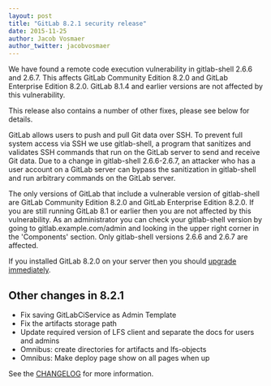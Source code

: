 ```yaml
---
layout: post
title: "GitLab 8.2.1 security release"
date: 2015-11-25
author: Jacob Vosmaer
author_twitter: jacobvosmaer
---
```


We have found a remote code execution vulnerability in gitlab-shell
2.6.6 and 2.6.7. This affects GitLab Community Edition 8.2.0 and
GitLab Enterprise Edition 8.2.0. GitLab 8.1.4 and earlier versions
are not affected by this vulnerability.

This release also contains a number of other fixes, please see 
below for details.

<!-- more -->

GitLab allows users to push and pull Git data over SSH. To prevent
full system access via SSH we use gitlab-shell, a program that
sanitizes and validates SSH commands that run on the GitLab server
to send and receive Git data. Due to a change in gitlab-shell
2.6.6-2.6.7, an attacker who has a user account on a GitLab server
can bypass the sanitization in gitlab-shell and run arbitrary
commands on the GitLab server.

The only versions of GitLab that include a vulnerable version of
gitlab-shell  are GitLab Community Edition 8.2.0 and GitLab Enterprise
Edition 8.2.0. If you are still running GitLab 8.1 or earlier then
you are not affected by this vulnerability.  As an administrator
you can check your gitlab-shell version by going to
gitlab.example.com/admin and looking in the upper right corner in
the 'Components' section. Only gitlab-shell versions 2.6.6 and 2.6.7
are affected.

If you installed GitLab 8.2.0 on your server then you should  [upgrade
immediately](https://about.gitlab.com/update/).

## Other changes in 8.2.1

- Fix saving GitLabCiService as Admin Template 
- Fix the artifacts storage path
- Update required version of LFS client and separate the docs for users and admins
- Omnibus: create directories for artifacts and lfs-objects
- Omnibus: Make deploy page show on all pages when up

See the
[CHANGELOG](https://gitlab.com/gitlab-org/gitlab-ce/blob/master/CHANGELOG)
for more information.
